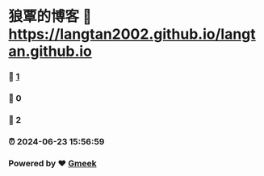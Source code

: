# 狼覃的博客 :link: https://langtan2002.github.io/langtan.github.io 
### :page_facing_up: [1](https://langtan2002.github.io/langtan.github.io/tag.html) 
### :speech_balloon: 0 
### :hibiscus: 2 
### :alarm_clock: 2024-06-23 15:56:59 
### Powered by :heart: [Gmeek](https://github.com/Meekdai/Gmeek)
